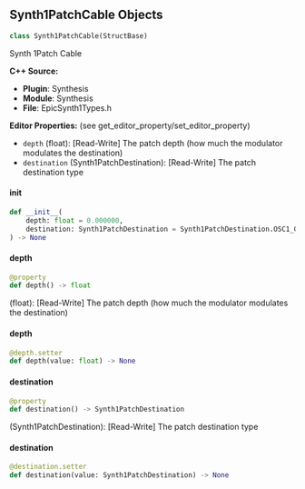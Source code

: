 ## Synth1PatchCable Objects

```python
class Synth1PatchCable(StructBase)
```

Synth 1Patch Cable

**C++ Source:**

- **Plugin**: Synthesis
- **Module**: Synthesis
- **File**: EpicSynth1Types.h

**Editor Properties:** (see get_editor_property/set_editor_property)

- ``depth`` (float):  [Read-Write] The patch depth (how much the modulator modulates the destination)
- ``destination`` (Synth1PatchDestination):  [Read-Write] The patch destination type

<a id="unreal.Synth1PatchCable.__init__"></a>

#### __init__

```python
def __init__(
    depth: float = 0.000000,
    destination: Synth1PatchDestination = Synth1PatchDestination.OSC1_GAIN
) -> None
```

<a id="unreal.Synth1PatchCable.depth"></a>

#### depth

```python
@property
def depth() -> float
```

(float):  [Read-Write] The patch depth (how much the modulator modulates the destination)

<a id="unreal.Synth1PatchCable.depth"></a>

#### depth

```python
@depth.setter
def depth(value: float) -> None
```

<a id="unreal.Synth1PatchCable.destination"></a>

#### destination

```python
@property
def destination() -> Synth1PatchDestination
```

(Synth1PatchDestination):  [Read-Write] The patch destination type

<a id="unreal.Synth1PatchCable.destination"></a>

#### destination

```python
@destination.setter
def destination(value: Synth1PatchDestination) -> None
```

<a id="unreal.PatchId"></a>